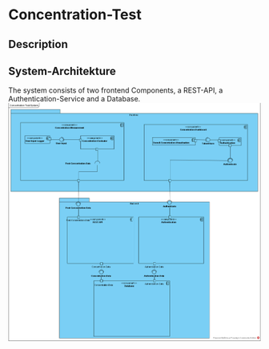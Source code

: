 # Concentration-Test
## Description

## System-Architekture
The system consists of two frontend Components, a REST-API, a Authentication-Service and a Database.
![Picture of System Architecture](diagrams\Concentration-Test-System.png)